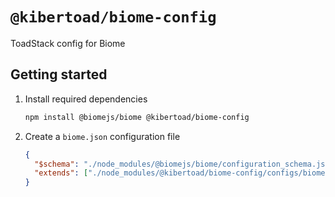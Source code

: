 # `@kibertoad/biome-config`

ToadStack config for Biome

## Getting started

1. Install required dependencies

   ```sh
   npm install @biomejs/biome @kibertoad/biome-config
   ```

2. Create a `biome.json` configuration file

   ```json
   {
     "$schema": "./node_modules/@biomejs/biome/configuration_schema.json",
     "extends": ["./node_modules/@kibertoad/biome-config/configs/biome-package.json"]
   }
   ```
